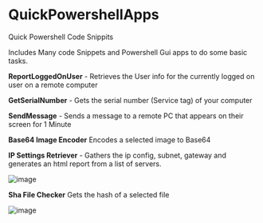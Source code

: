 # QuickPowershellApps

Quick Powershell Code Snippits



Includes Many code Snippets and Powershell Gui apps to do some basic tasks.

**ReportLoggedOnUser** - Retrieves the User info for the currently logged on user on a remote computer

**GetSerialNumber** - Gets the serial number (Service tag) of your computer

**SendMessage** - Sends a message to a remote PC that appears on their screen for 1 Minute

**Base64 Image Encoder**
Encodes a selected image to Base64

**IP Settings Retriever** - Gathers the ip config, subnet, gateway and generates an html report from a list of servers.


![image](https://github.com/SHIFTYProjects/QuickPowershellApps/assets/115837132/51c460f7-0d4f-4766-89c1-b9f3dd12db36)



**Sha File Checker**
Gets the hash of a selected file 

![image](https://github.com/SHIFTYProjects/QuickPowershellApps/assets/115837132/89588134-0084-4871-927f-38c8c7383661)
